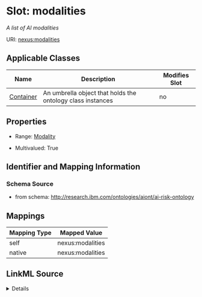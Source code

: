 

# Slot: modalities


_A list of AI modalities_





URI: [nexus:modalities](http://research.ibm.com/ontologies/aiont/modalities)



<!-- no inheritance hierarchy -->





## Applicable Classes

| Name | Description | Modifies Slot |
| --- | --- | --- |
| [Container](Container.md) | An umbrella object that holds the ontology class instances |  no  |







## Properties

* Range: [Modality](Modality.md)

* Multivalued: True





## Identifier and Mapping Information







### Schema Source


* from schema: http://research.ibm.com/ontologies/aiont/ai-risk-ontology




## Mappings

| Mapping Type | Mapped Value |
| ---  | ---  |
| self | nexus:modalities |
| native | nexus:modalities |




## LinkML Source

<details>
```yaml
name: modalities
description: A list of AI modalities
from_schema: http://research.ibm.com/ontologies/aiont/ai-risk-ontology
rank: 1000
alias: modalities
owner: Container
domain_of:
- Container
range: Modality
multivalued: true
inlined: true
inlined_as_list: true

```
</details>